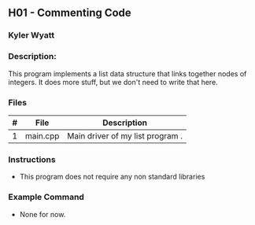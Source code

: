 ## H01 - Commenting Code
### Kyler Wyatt
### Description:

This program implements a list data structure that links together nodes of integers. It does more stuff, but we don't need to write that here.

### Files

|   #   | File     | Description                      |
| :---: | -------- | -------------------------------- |
|   1   | main.cpp | Main driver of my list program . |


### Instructions

- This program does not require any non standard libraries

### Example Command

- None for now.

